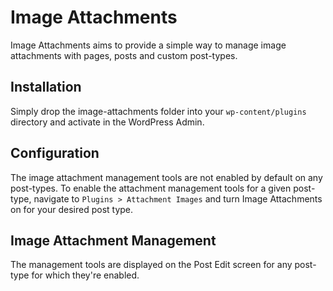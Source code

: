 Image Attachments
=================
Image Attachments aims to provide a simple way to manage image attachments with pages, posts and custom post-types.

Installation
------------
Simply drop the image-attachments folder into your `wp-content/plugins` directory and activate in the WordPress Admin.

Configuration
-------------
The image attachment management tools are not enabled by default on any post-types. To enable the attachment management tools for a given post-type, navigate to `Plugins > Attachment Images` and turn Image Attachments on for your desired post type.

Image Attachment Management
---------------------------
The management tools are displayed on the Post Edit screen for any post-type for which they're enabled. 